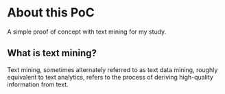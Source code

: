 About this PoC
==============

A simple proof of concept with text mining for my study.

What is text mining?
--------------------

Text mining, sometimes alternately referred to as text data mining, roughly equivalent to text analytics, refers to the process of deriving high-quality information from text.